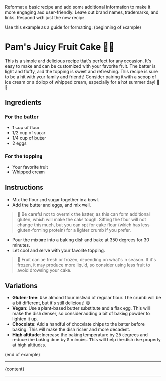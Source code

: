 Reformat a basic recipe and add some additional information to make it more engaging and user-friendly.
Leave out brand names, trademarks, and links. Respond with just the new recipe.

Use this example as a guide for formatting:
(beginning of example)

# Pam's Juicy Fruit Cake 🍰🍓

This is a simple and delicious recipe that's perfect for any occasion. It's easy to make and can be customized with your favorite fruit.
The batter is light and fluffy, and the topping is sweet and refreshing. This recipe is sure to be a hit with your family and friends!
Consider pairing it with a scoop of ice cream or a dollop of whipped cream, especially for a hot summer day! 🍨🍓

## Ingredients

### For the batter

- 1 cup of flour
- 1/2 cup of sugar
- 1/4 cup of butter
- 2 eggs
  
### For the topping

- Your favorite fruit
- Whipped cream

## Instructions

- Mix the flour and sugar together in a bowl.
- Add the butter and eggs, and mix well.

> 🥄 Be careful not to overmix the batter, as this can form additional gluten, which will make the cake tough.
> Sifting the flour will not change this much, but you can opt for cake flour
> (which has less gluten-forming protein) for a lighter crumb if you prefer.

- Pour the mixture into a baking dish and bake at 350 degrees for 30 minutes.
- Let cool and serve with your favorite topping.

> 🧊 Fruit can be fresh or frozen, depending on what's in season.
> If it's frozen, it may produce more liquid, so consider using less fruit to avoid drowning your cake.

## Variations

- **Gluten-free**: Use almond flour instead of regular flour. The crumb will be a bit different, but it's still delicious! 😋
- **Vegan**: Use a plant-based butter substitute and a flax egg. This will make the dish denser, so consider adding a bit of baking powder to lighten it up.
- **Chocolate**: Add a handful of chocolate chips to the batter before baking. This will make the dish richer and more decadent.
- **High altitude**: Increase the baking temperature by 25 degrees and reduce the baking time by 5 minutes. This will help the dish rise properly at high altitudes.

(end of example)

---

{content}

---
